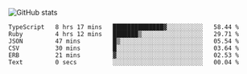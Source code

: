 ![GitHub stats](https://github-readme-stats.vercel.app/api?username=ksk001100&show_icons=true&theme=tokyonight)

<!--START_SECTION:waka-->

```text
TypeScript   8 hrs 17 mins   ██████████████▓░░░░░░░░░░   58.44 %
Ruby         4 hrs 12 mins   ███████▒░░░░░░░░░░░░░░░░░   29.71 %
JSON         47 mins         █▒░░░░░░░░░░░░░░░░░░░░░░░   05.54 %
CSV          30 mins         █░░░░░░░░░░░░░░░░░░░░░░░░   03.64 %
ERB          21 mins         ▓░░░░░░░░░░░░░░░░░░░░░░░░   02.53 %
Text         0 secs          ░░░░░░░░░░░░░░░░░░░░░░░░░   00.04 %
```

<!--END_SECTION:waka-->
